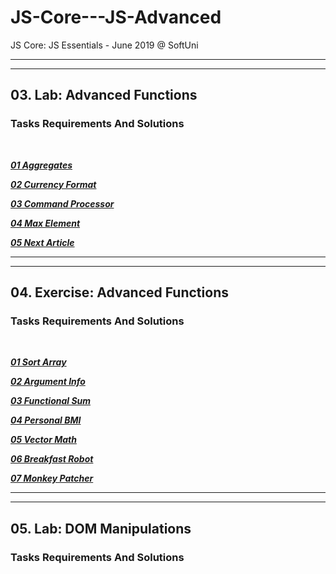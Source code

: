 # JS-Core---JS-Advanced
JS Core: JS Essentials - June 2019 @ SoftUni

---
---

## 03. Lab: Advanced Functions

### Tasks Requirements And Solutions
<br>

***<a title="01 Aggregates" href="https://github.com/TsvetanNikolov123/JS-Core---JS-Advanced/tree/master/03%20Advanced%20Functions#0301-aggregates">01 Aggregates</a>***

***<a title="02 Currency Format" href="https://github.com/TsvetanNikolov123/JS-Core---JS-Advanced/tree/master/03%20Advanced%20Functions#0302-currency-format">02 Currency Format</a>***

***<a title="03 Command Processor" href="https://github.com/TsvetanNikolov123/JS-Core---JS-Advanced/tree/master/03%20Advanced%20Functions#0303-command-processor">03 Command Processor</a>***

***<a title="04 Max Element" href="https://github.com/TsvetanNikolov123/JS-Core---JS-Advanced/tree/master/03%20Advanced%20Functions#0304-max-element">04 Max Element</a>***

***<a title="05 Next Article" href="https://github.com/TsvetanNikolov123/JS-Core---JS-Advanced/tree/master/03%20Advanced%20Functions#0305-next-article">05 Next Article</a>***

---
---

## 04. Exercise: Advanced Functions

### Tasks Requirements And Solutions
<br>

***<a title="01 Sort Array" href="https://github.com/TsvetanNikolov123/JS-Core---JS-Advanced/tree/master/04%20Advanced%20Functions%20Exercise#0401-sort-array">01 Sort Array</a>***

***<a title="02 Argument Info" href="https://github.com/TsvetanNikolov123/JS-Core---JS-Advanced/tree/master/04%20Advanced%20Functions%20Exercise#0402-argument-info">02 Argument Info</a>***

***<a title="03 Functional Sum" href="https://github.com/TsvetanNikolov123/JS-Core---JS-Advanced/tree/master/04%20Advanced%20Functions%20Exercise#0403-functional-sum">03 Functional Sum</a>***

***<a title="04 Personal BMI" href="https://github.com/TsvetanNikolov123/JS-Core---JS-Advanced/tree/master/04%20Advanced%20Functions%20Exercise#0404-personal-bmi">04 Personal BMI</a>***

***<a title="05 Vector Math" href="https://github.com/TsvetanNikolov123/JS-Core---JS-Advanced/tree/master/04%20Advanced%20Functions%20Exercise#0405-vector-math">05 Vector Math</a>***

***<a title="06 Breakfast Robot" href="https://github.com/TsvetanNikolov123/JS-Core---JS-Advanced/tree/master/04%20Advanced%20Functions%20Exercise#0406-breakfast-robot">06 Breakfast Robot</a>***

***<a title="07 Monkey Patcher" href="https://github.com/TsvetanNikolov123/JS-Core---JS-Advanced/tree/master/04%20Advanced%20Functions%20Exercise#0407-monkey-patcher">07 Monkey Patcher</a>***

---
---

## 05. Lab: DOM Manipulations

### Tasks Requirements And Solutions
<br>

***<a title="" href=""></a>***


